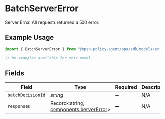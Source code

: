 # BatchServerError

Server Error. All requests returned a 500 error.


## Example Usage

```typescript
import { BatchServerError } from "@open-policy-agent/opa/sdk/models/errors";

// No examples available for this model
```

## Fields

| Field                                                                                   | Type                                                                                    | Required                                                                                | Description                                                                             |
| --------------------------------------------------------------------------------------- | --------------------------------------------------------------------------------------- | --------------------------------------------------------------------------------------- | --------------------------------------------------------------------------------------- |
| `batchDecisionId`                                                                       | *string*                                                                                | :heavy_minus_sign:                                                                      | N/A                                                                                     |
| `responses`                                                                             | Record<string, [components.ServerError](../../../sdk/models/components/servererror.md)> | :heavy_minus_sign:                                                                      | N/A                                                                                     |